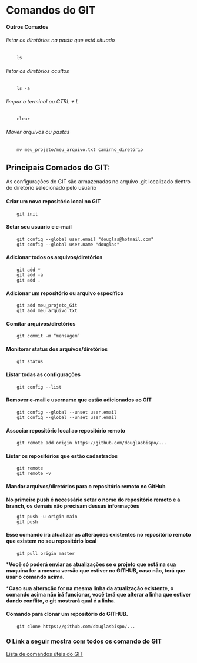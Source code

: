 # **Comandos do GIT** 

 

#### Outros Comados

###### listar os diretórios na pasta que está situado

```
	ls
```

###### listar os diretórios ocultos

```
	ls -a
```

###### limpar o terminal ou CTRL + L 

```
	clear
```

###### Mover arquivos ou pastas

```
	mv meu_projeto/meu_arquivo.txt caminho_diretório	
```

 

## Principais Comados do GIT:

As configurações do GIT são armazenadas no arquivo .git localizado dentro do diretório selecionado pelo usuário

#### Criar um novo repositório local no GIT

		git init



#### Setar seu usuário e e-mail

		git config --global user.email "douglas@hotmail.com"
		git config --global user.name "douglas"



#### Adicionar todos os arquivos/diretórios

		git add *
		git add -a
		git add . 



#### Adicionar um repositório ou arquivo específico

```
	git add meu_projeto_Git
	git add meu_arquivo.txt
```



#### Comitar arquivos/diretórios

```
	git commit -m “mensagem”
```



#### Monitorar status dos arquivos/diretórios

```
	git status
```

 

#### Listar todas as configurações

```
	git config --list
```



#### Remover e-mail e username que estão adicionados ao GIT

```
	git config --global --unset user.email
	git config --global --unset user.email
```



#### Associar repositório local ao repositório remoto

```
	git remote add origin https://github.com/douglasbispo/...
```



#### Listar os repositórios que estão cadastrados

```
	git remote
	git remote -v 
```



#### Mandar arquivos/diretórios para o repositório remoto no GitHub

**No primeiro push é necessário setar o nome do repositório remoto e a branch, os demais não precisam dessas informações**

```
	git push -u origin main
	git push
```



#### Esse comando irá atualizar as alterações existentes no repositório remoto que existem no seu repositório local 

```
	git pull origin master
```

***Você só poderá enviar as atualizações se o projeto que está na sua maquina for a mesma versão que estiver no GITHUB, caso não, terá que usar o comando acima.**

***Caso sua alteração for na mesma linha da atualização existente, o comando acima não irá funcionar, você terá que alterar a linha que estiver dando conflito, o git mostrará qual é a linha.**

 

#### Comando para clonar um repositório do GITHUB.

```
	git clone https://github.com/douglasbispo/...
```





### O Link a seguir mostra com todos os comando do GIT

[Lista de comandos úteis do GIT](https://gist.github.com/leocomelli/2545add34e4fec21ec16)
